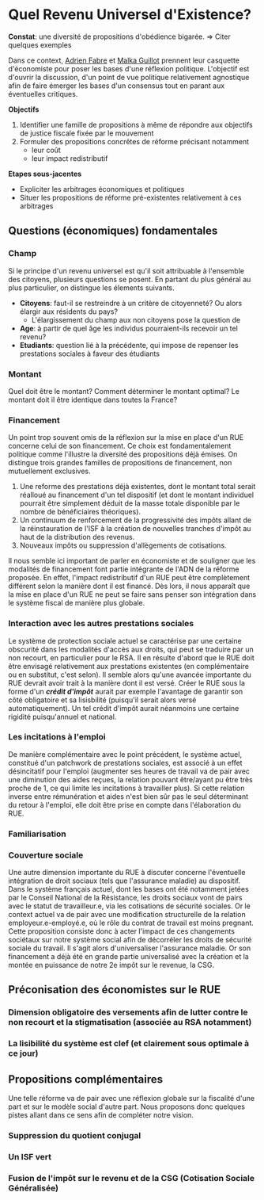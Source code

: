 # Quel Revenu Universel d'Existence? 

**Constat**: une diversité de propositions d'obédience bigarée.
=> Citer quelques exemples

Dans ce context, [Adrien Fabre](https://sites.google.com/view/adrien-fabre) et [Malka Guillot](malkaguillot.weebly.com/) prennent leur casquette d'économiste pour poser les bases d'une réflexion politique. L'objectif est d'ouvrir la discussion, d'un point de vue politique relativement agnostique afin de faire émerger les bases d'un consensus tout en parant aux éventuelles critiques. 

**Objectifs** 
1. Identifier une famille de propositions à même de répondre aux objectifs de justice fiscale fixée par le mouvement
2. Formuler des propositions concrêtes de réforme précisant notamment
	- leur coût
	- leur impact redistributif

**Etapes sous-jacentes**
- Expliciter les arbitrages économiques et politiques
- Situer les propositions de réforme pré-existentes relativement à ces arbitrages 

## Questions (économiques) fondamentales

### Champ
Si le principe d'un revenu universel est qu'il soit attribuable à l'ensemble des citoyens, plusieurs questions se posent. En partant du plus général au plus particulier, on distingue les élements suivants. 

- **Citoyens**: faut-il se restreindre à un critère de citoyenneté? Ou alors élargir aux résidents du pays? 
	- L'élargissement du champ aux non citoyens pose la question de 
- **Age**: à partir de quel âge les individus pourraient-ils recevoir un tel revenu?
- **Etudiants**: question lié à la précédente, qui impose de repenser les prestations sociales à faveur des étudiants 
 
### Montant

Quel doit être le montant? Comment déterminer le montant optimal? 
Le montant doit il être identique dans toutes la France? 

### Financement
Un point trop souvent omis de la réflexion sur la mise en place d'un RUE concerne celui de son financement. Ce choix est fondamentalement politique comme l'illustre la diversité des propositions déjà émises. On distingue trois grandes familles de propositions de financement, non mutuellement exclusives. 

1. Une reforme des prestations déjà existentes, dont le montant total serait réalloué au financement d'un tel dispositif (et dont le montant individuel pourrait être simplement déduit de la masse totale disponible par le nombre de bénéficiaires théoriques).
2. Un continuum de renforcement de la progressivité des impôts allant de la réinstauration de l'ISF à la création de nouvelles tranches d'impôt au haut de la distribution des revenus. 
3. Nouveaux impôts ou suppression d'allègements de cotisations. 

Il nous semble ici important de parler en économiste et de souligner que les modalités de financement font partie intégrante de l'ADN de la réforme proposée. En effet, l'impact redistributif d'un RUE peut être complètement différent selon la manière dont il est financé. Dès lors, il nous apparaît que la mise en place d'un RUE ne peut se faire sans penser son intégration dans le système fiscal de manière plus globale. 

### Interaction avec les autres prestations sociales
Le système de protection sociale actuel se caractérise par une certaine obscurité dans les modalités d'accès aux droits, qui peut se traduire par un non recourt, en particulier pour le RSA. Il en résulte d'abord que le RUE doit être envisagé relativement aux prestations existentes (en complémentaire ou en substitut, c'est selon). Il semble alors qu'une avancée importante du RUE devrait avoir trait à la manière dont il est versé. Créer le RUE sous la forme d'un ***crédit d'impôt*** aurait par exemple l'avantage de garantir son côté obligatoire et sa lisisbilité (puisqu'il serait alors versé automatiquement). Un tel crédit d'impôt aurait néanmoins une certaine rigidité puisqu'annuel et national. 

### Les incitations à l'emploi 
De manière complémentaire avec le point précédent, le système actuel, constitué d'un patchwork de prestations sociales, est associé à un effet désincitatif pour l'emploi (augmenter ses heures de travail va de pair avec une diminution des aides reçues, la relation pouvant être/ayant pu être très proche de 1, ce qui limite les incitations à travailler plus). Si cette relation inverse entre rémunération et aides n'est bien sûr pas le seul déterminant du retour à l'emploi, elle doit être prise en compte dans l'élaboration du RUE.


### Familiarisation

### Couverture sociale
Une autre dimension importante du RUE à discuter concerne l'éventuelle intégration de droit sociaux (tels que l'assurance maladie) au dispositif. Dans le système français actuel, dont les bases ont été notamment jetées par le Conseil National de la Résistance, les droits sociaux vont de pairs avec le statut de travailleur.e, via les cotisations de sécurité sociales. Or le context actuel va de pair avec une modification structurelle de la relation employeur.e-employé.e, où le rôle du contrat de travail est moins pregnant. Cette proposition consiste donc à acter l'impact de ces changements sociétaux sur notre système social afin de décorréler les droits de sécurité sociale du travail. Il s'agit alors d'universaliser l'assurance maladie. Or son financement a déjà été en grande partie universalisé avec la création et la montée en puissance de notre 2e impôt sur le revenue, la CSG.

## Préconisation des économistes sur le RUE

### Dimension obligatoire des versements afin de lutter contre le non recourt et la stigmatisation (associée au RSA notamment)

### La lisibilité du système est clef (et clairement sous optimale à ce jour)

## Propositions complémentaires

Une telle réforme va de pair avec une réflexion globale sur la fiscalité d'une part et sur le modèle social d'autre part. Nous proposons donc quelques pistes allant dans ce sens afin de compléter notre vision. 

### Suppression du quotient conjugal

### Un ISF vert 

### Fusion de l'impôt sur le revenu et de la CSG (Cotisation Sociale Généralisée)
